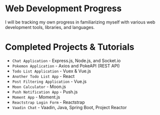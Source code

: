 # Web Development Progress
I will be tracking my own progress in familiarizing myself with various web development tools, libraries, and languages.

# Completed Projects & Tutorials
* `Chat Application` - Express.js, Node.js, and Socket.io
* `Pokemon Application` - Axios and PokeAPI (REST API)
* `Todo List Application` - Vuex & Vue.js
* `Another Todo List App` - React
* `Post Filtering Application` - Vue.js
* `Moon Calculator` - Moon.js
* `Push Notification App` - Push.js
* `Moment App` - Moment.js
* `Reactstrap Login Form` - Reactstrap
* `Vaadin Chat` - Vaadin, Java, Spring Boot, Project Reactor
